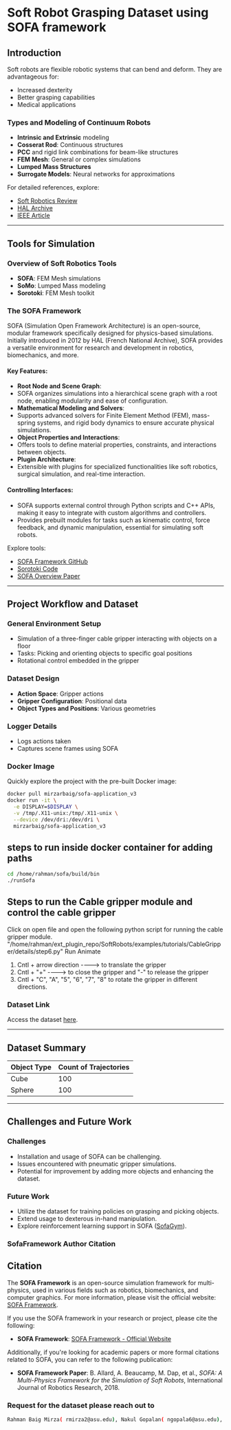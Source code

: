   # Soft Robot Grasping Dataset using SOFA framework

## Introduction
Soft robots are flexible robotic systems that can bend and deform. They are advantageous for:
- Increased dexterity
- Better grasping capabilities
- Medical applications

### Types and Modeling of Continuum Robots
- **Intrinsic and Extrinsic** modeling
- **Cosserat Rod**: Continuous structures
- **PCC** and rigid link combinations for beam-like structures
- **FEM Mesh**: General or complex simulations
- **Lumped Mass Structures**
- **Surrogate Models**: Neural networks for approximations

For detailed references, explore:
- [Soft Robotics Review](https://onlinelibrary.wiley.com/doi/full/10.1002/aisy.202200367)
- [HAL Archive](https://hal.science/hal-04334544v1/file/2112.03645.pdf)
- [IEEE Article](https://ieeexplore.ieee.org/stamp/stamp.jsp?tp=&arnumber=10136424)

---

## Tools for Simulation

### Overview of Soft Robotics Tools
- **SOFA**: FEM Mesh simulations
- **SoMo**: Lumped Mass modeling
- **Sorotoki**: FEM Mesh toolkit

### The SOFA Framework
SOFA (Simulation Open Framework Architecture) is an open-source, modular framework specifically designed for physics-based simulations. Initially introduced in 2012 by HAL (French National Archive), SOFA provides a versatile environment for research and development in robotics, biomechanics, and more.

#### Key Features:
- **Root Node and Scene Graph**:
- SOFA organizes simulations into a hierarchical scene graph with a root node, enabling modularity and ease of configuration.
- **Mathematical Modeling and Solvers**:
- Supports advanced solvers for Finite Element Method (FEM), mass-spring systems, and rigid body dynamics to ensure accurate physical simulations.
- **Object Properties and Interactions**:
- Offers tools to define material properties, constraints, and interactions between objects.
- **Plugin Architecture**:
- Extensible with plugins for specialized functionalities like soft robotics, surgical simulation, and real-time interaction.

#### Controlling Interfaces:
- SOFA supports external control through Python scripts and C++ APIs, making it easy to integrate with custom algorithms and controllers.
- Provides prebuilt modules for tasks such as kinematic control, force feedback, and dynamic manipulation, essential for simulating soft robots.

Explore tools:
- [SOFA Framework GitHub](https://github.com/sofa-framework)
- [Sorotoki Code](https://bjcaasenbrood.github.io/SorotokiCode/)
- [SOFA Overview Paper](https://www.lirmm.fr/~gilles/papers/faure_springer12.pdf)

---

## Project Workflow and Dataset

### General Environment Setup
- Simulation of a three-finger cable gripper interacting with objects on a floor
- Tasks: Picking and orienting objects to specific goal positions
- Rotational control embedded in the gripper

### Dataset Design
- **Action Space**: Gripper actions
- **Gripper Configuration**: Positional data
- **Object Types and Positions**: Various geometries

### Logger Details
- Logs actions taken
- Captures scene frames using SOFA

### Docker Image
Quickly explore the project with the pre-built Docker image:
```bash
docker pull mirzarbaig/sofa-application_v3
docker run -it \
  -e DISPLAY=$DISPLAY \
  -v /tmp/.X11-unix:/tmp/.X11-unix \
  --device /dev/dri:/dev/dri \
  mirzarbaig/sofa-application_v3
```

## steps to run inside docker container for adding paths
```bash
cd /home/rahman/sofa/build/bin
./runSofa
```

## Steps to run the Cable gripper module and control the cable gripper 
Click on open file and open the following python script for running the cable gripper module.
"/home/rahman/ext_plugin_repo/SoftRobots/examples/tutorials/CableGripper/details/step6.py"
Run Animate
1) Cntl + arrow direction ----> to translate the gripper
2) Cntl + "+" ----> to close the gripper and "-" to release the gripper
3) Cntl + "C", "A", "5", "6", "7", "8" to rotate the gripper in different directions. 

### Dataset Link
Access the dataset [here](https://drive.google.com/file/d/1c2X_SopB0AovaBwLmH0h0JhwIudQu1AH/view?usp=drive_link).

---

## Dataset Summary
| Object Type | Count of Trajectories |
|-------------|-----------------------|
| Cube        | 100                   |
| Sphere      | 100                   |

---

## Challenges and Future Work

### Challenges
- Installation and usage of SOFA can be challenging.
- Issues encountered with pneumatic gripper simulations.
- Potential for improvement by adding more objects and enhancing the dataset.

### Future Work
- Utilize the dataset for training policies on grasping and picking objects.
- Extend usage to dexterous in-hand manipulation.
- Explore reinforcement learning support in SOFA ([SofaGym](https://github.com/SofaDefrost/SofaGym)).

### SofaFramework Author Citation
## Citation

The **SOFA Framework** is an open-source simulation framework for multi-physics, used in various fields such as robotics, biomechanics, and computer graphics. For more information, please visit the official website: [SOFA Framework](https://www.sofa-framework.org/).

If you use the SOFA framework in your research or project, please cite the following:

- **SOFA Framework**: [SOFA Framework - Official Website](https://www.sofa-framework.org/)

Additionally, if you're looking for academic papers or more formal citations related to SOFA, you can refer to the following publication:

- **SOFA Framework Paper**: B. Allard, A. Beaucamp, M. Dap, et al., *SOFA: A Multi-Physics Framework for the Simulation of Soft Robots*, International Journal of Robotics Research, 2018.


### Request for the dataset please reach out to 
```bash
Rahman Baig Mirza( rmirza2@asu.edu), Nakul Gopalan( ngopala6@asu.edu), Arizona State University.
```
